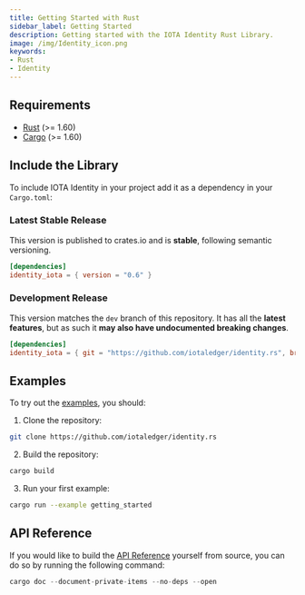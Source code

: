 ```yaml
---
title: Getting Started with Rust
sidebar_label: Getting Started
description: Getting started with the IOTA Identity Rust Library.
image: /img/Identity_icon.png
keywords:
- Rust
- Identity
---
```


## Requirements

- [Rust](https://www.rust-lang.org/) (>= 1.60)
- [Cargo](https://doc.rust-lang.org/cargo/) (>= 1.60)

## Include the Library

To include IOTA Identity in your project add it as a dependency in your `Cargo.toml`:

### Latest Stable Release

This version is published to crates.io and is **stable**, following semantic versioning.

```toml
[dependencies]
identity_iota = { version = "0.6" }
```

### Development Release

This version matches the `dev` branch of this repository. It has all the **latest features**, but as such it **may also have undocumented breaking changes**.

```toml
[dependencies]
identity_iota = { git = "https://github.com/iotaledger/identity.rs", branch = "dev"}
```


## Examples

To try out the [examples](https://github.com/iotaledger/identity.rs/tree/main/examples), you should:

1. Clone the repository:

```bash
git clone https://github.com/iotaledger/identity.rs
```
2. Build the repository:

```bash
cargo build
```
3. Run your first example:

```bash
cargo run --example getting_started
```

## API Reference

If you would like to build the [API Reference](api_reference) yourself from source, you can do so by running the following command:

```rust
cargo doc --document-private-items --no-deps --open
```
